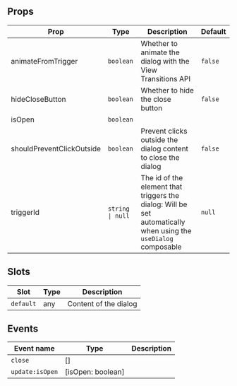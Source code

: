 <!-- This file is automatically generated, do not edit manually. -->

<script setup>
import AppDialogPlayground from './AppDialogPlayground.vue'
</script>

<AppDialogPlayground />

## Props

| Prop | Type | Description | Default |
| ---- | ---- | ----------- | ------- |
| animateFromTrigger | `boolean` | Whether to animate the dialog with the View Transitions API | `false` |
| hideCloseButton | `boolean` | Whether to hide the close button | `false` |
| isOpen | `boolean` |  |  |
| shouldPreventClickOutside | `boolean` | Prevent clicks outside the dialog content to close the dialog | `false` |
| triggerId | `string \| null` | The id of the element that triggers the dialog: Will be set automatically when using the `useDialog` composable | `null` |


## Slots

| Slot | Type | Description |
| --------- | ---- | ----------- |
| `default` | any | Content of the dialog |


## Events

| Event name | Type | Description |
| ---------- | ---- | ----------- |
| `close` | [] |  |
| `update:isOpen` | [isOpen: boolean] |  |

